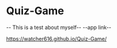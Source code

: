 # Quiz-Game
-- This is a test about myself-- 
--app link--


https://watcher616.github.io/Quiz-Game/
